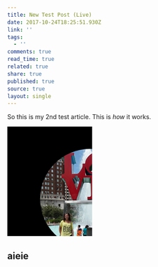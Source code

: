 ```yaml
---
title: New Test Post (Live)
date: 2017-10-24T18:25:51.930Z
link: ''
tags:
  - ''
comments: true
read_time: true
related: true
share: true
published: true
source: true
layout: single
---
```

So this is my 2nd test article. This is _how_ it works.



![some random image](/assets/images/Spectacle.ZT7331.png)



## aieie
